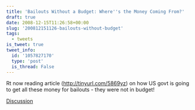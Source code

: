 ```yaml
---
title: 'Bailouts Without a Budget: Where''s the Money Coming From?'
draft: true
date: 2008-12-15T11:26:58+00:00
slug: '200812151126-bailouts-without-budget'
tags:
  - tweets
is_tweet: true
tweet_info:
  id: '1057827170'
  type: 'post'
  is_thread: False
---
```




Rt now reading article (http://tinyurl.com/5869yz) on how US govt is going to get all these money for bailouts - they were not in budget!

[Discussion](https://x.com/sytelus/status/1057827170)
